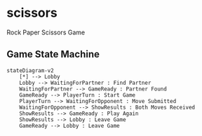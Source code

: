 # scissors
Rock Paper Scissors Game

## Game State Machine

```mermaid
stateDiagram-v2
    [*] --> Lobby
    Lobby --> WaitingForPartner : Find Partner
    WaitingForPartner --> GameReady : Partner Found
    GameReady --> PlayerTurn : Start Game
    PlayerTurn --> WaitingForOpponent : Move Submitted
    WaitingForOpponent --> ShowResults : Both Moves Received
    ShowResults --> GameReady : Play Again
    ShowResults --> Lobby : Leave Game
    GameReady --> Lobby : Leave Game
```
